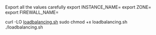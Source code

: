 Export all the values carefully
export INSTANCE_NAME=
export ZONE=
export FIREWALL_NAME=


curl -LO [loadbalancing.sh](https://github.com/AnujGupta578/Labs_solutions/blob/209ebb573acb547bfe5339ecfded184334502273/loadbalancing.sh)
sudo chmod +x loadbalancing.sh
./loadbalancing.sh
